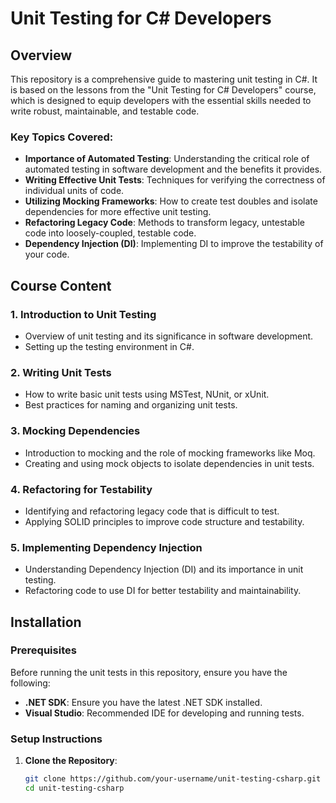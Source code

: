 # Unit Testing for C# Developers

## Overview

This repository is a comprehensive guide to mastering unit testing in C#. It is based on the lessons from the "Unit Testing for C# Developers" course, which is designed to equip developers with the essential skills needed to write robust, maintainable, and testable code.

### Key Topics Covered:
- **Importance of Automated Testing**: Understanding the critical role of automated testing in software development and the benefits it provides.
- **Writing Effective Unit Tests**: Techniques for verifying the correctness of individual units of code.
- **Utilizing Mocking Frameworks**: How to create test doubles and isolate dependencies for more effective unit testing.
- **Refactoring Legacy Code**: Methods to transform legacy, untestable code into loosely-coupled, testable code.
- **Dependency Injection (DI)**: Implementing DI to improve the testability of your code.

## Course Content

### 1. Introduction to Unit Testing
- Overview of unit testing and its significance in software development.
- Setting up the testing environment in C#.

### 2. Writing Unit Tests
- How to write basic unit tests using MSTest, NUnit, or xUnit.
- Best practices for naming and organizing unit tests.

### 3. Mocking Dependencies
- Introduction to mocking and the role of mocking frameworks like Moq.
- Creating and using mock objects to isolate dependencies in unit tests.

### 4. Refactoring for Testability
- Identifying and refactoring legacy code that is difficult to test.
- Applying SOLID principles to improve code structure and testability.

### 5. Implementing Dependency Injection
- Understanding Dependency Injection (DI) and its importance in unit testing.
- Refactoring code to use DI for better testability and maintainability.

## Installation

### Prerequisites

Before running the unit tests in this repository, ensure you have the following:

- **.NET SDK**: Ensure you have the latest .NET SDK installed.
- **Visual Studio**: Recommended IDE for developing and running tests.

### Setup Instructions

1. **Clone the Repository**:
   ```bash
   git clone https://github.com/your-username/unit-testing-csharp.git
   cd unit-testing-csharp
